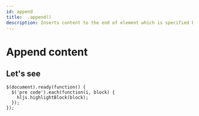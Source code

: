 ```yaml
---
id: append
title:  .append()
description: Inserts content to the end of element which is specified by a selector.
---
```


# Append content

## Let's see

```
$(document).ready(function() {
  $('pre code').each(function(i, block) {
    hljs.highlightBlock(block);
  });
});
```

